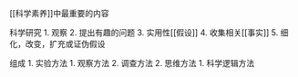 [[科学素养]]中最重要的内容

科学研究
	1. 观察
	2. 提出有趣的问题
	3. 实用性[[假设]] 
	4. 收集相关[[事实]] 
	5. 细化，改变，扩充或证伪假设

组成
	1. 实验方法
		1. 观察方法
		2. 调查方法
	2. 思维方法
		1. 科学逻辑方法